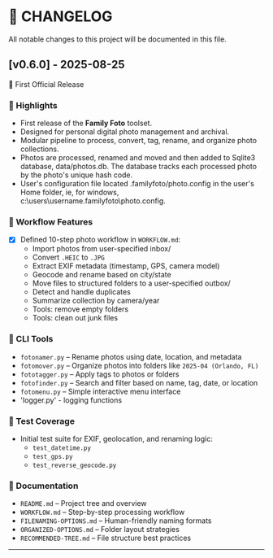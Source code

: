 # 📸 CHANGELOG

All notable changes to this project will be documented in this file.

## [v0.6.0] - 2025-08-25
🎉 First Official Release

### 🚀 Highlights
- First release of the **Family Foto** toolset.
- Designed for personal digital photo management and archival.
- Modular pipeline to process, convert, tag, rename, and organize photo collections.
- Photos are processed, renamed and moved and then added to Sqlite3 database, data/photos.db. The database tracks each processed photo by the photo's unique hash code.
- User's configuration file located .familyfoto/photo.config in the user's Home folder, ie, for windows, c:\users\username\.familyfoto\photo.config.

### 🧭 Workflow Features
- [x] Defined 10-step photo workflow in `WORKFLOW.md`:
  - Import photos from user-specified inbox/
  - Convert `.HEIC` to `.JPG`
  - Extract EXIF metadata (timestamp, GPS, camera model)
  - Geocode and rename based on city/state
  - Move files to structured folders to a user-specified outbox/
  - Detect and handle duplicates
  - Summarize collection by camera/year
  - Tools: remove empty folders
  - Tools: clean out junk files

### 🧰 CLI Tools
- `fotonamer.py` – Rename photos using date, location, and metadata
- `fotomover.py` – Organize photos into folders like `2025-04 (Orlando, FL)`
- `fototagger.py` – Apply tags to photos or folders
- `fotofinder.py` – Search and filter based on name, tag, date, or location
- `fotomenu.py` – Simple interactive menu interface
- 'logger.py' - logging functions

### 🧪 Test Coverage
- Initial test suite for EXIF, geolocation, and renaming logic:
  - `test_datetime.py`
  - `test_gps.py`
  - `test_reverse_geocode.py`

### 📄 Documentation
- `README.md` – Project tree and overview
- `WORKFLOW.md` – Step-by-step processing workflow
- `FILENAMING-OPTIONS.md` – Human-friendly naming formats
- `ORGANIZED-OPTIONS.md` – Folder layout strategies
- `RECOMMENDED-TREE.md` – File structure best practices

---

